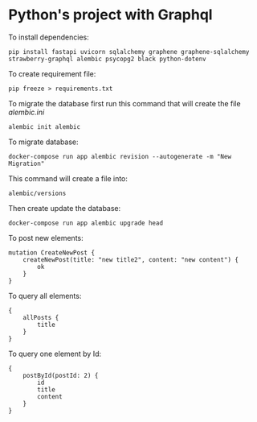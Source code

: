 # Python's project with Graphql

To install dependencies:

    pip install fastapi uvicorn sqlalchemy graphene graphene-sqlalchemy strawberry-graphql alembic psycopg2 black python-dotenv

To create requirement file:

    pip freeze > requirements.txt

To migrate the database first run this command that will create the file *alembic.ini*

    alembic init alembic

To migrate database:

    docker-compose run app alembic revision --autogenerate -m "New Migration" 

This command will create a file into:

    alembic/versions

Then create update the database:

    docker-compose run app alembic upgrade head

To post new elements:

    mutation CreateNewPost {
        createNewPost(title: "new title2", content: "new content") {
            ok
        }
    }

To query all elements:

    {
        allPosts {
            title
        }
    }

To query one element by Id:

    {
        postById(postId: 2) {
            id
            title
            content
        }
    }